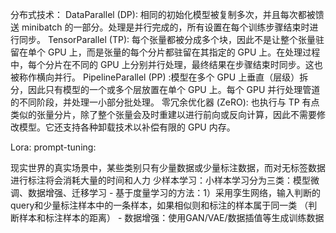   分布式技术：
	DataParallel (DP): 相同的初始化模型被复制多次，并且每次都被馈送 minibatch 的一部分。处理是并行完成的，所有设置在每个训练步骤结束时进行同步。
	TensorParallel (TP): 每个张量都被分成多个块，因此不是让整个张量驻留在单个 GPU 上，而是张量的每个分片都驻留在其指定的 GPU 上。在处理过程中，每个分片在不同的 GPU 上分别并行处理，最终结果在步骤结束时同步。这也被称作横向并行。
	PipelineParallel (PP) :模型在多个 GPU 上垂直（层级）拆分，因此只有模型的一个或多个层放置在单个 GPU 上。每个 GPU 并行处理管道的不同阶段，并处理一小部分批处理。
	零冗余优化器 (ZeRO): 也执行与 TP 有点类似的张量分片，除了整个张量会及时重建以进行前向或反向计算，因此不需要修改模型。它还支持各种卸载技术以补偿有限的 GPU 内存。

 Lora:
 prompt-tuning:

现实世界的真实场景中，某些类别只有少量数据或少量标注数据，而对无标签数据进行标注将会消耗大量的时间和人力
少样本学习：小样本学习分为三类：模型微调、数据增强、迁移学习
        - 基于度量学习的方法：1）采用孪生网络，输入判断的query和少量标注样本中的一条样本，如果相似则和标注的样本属于同一类 （判断样本和标注样本的距离）
	- 数据增强：使用GAN/VAE/数据插值等生成训练数据
